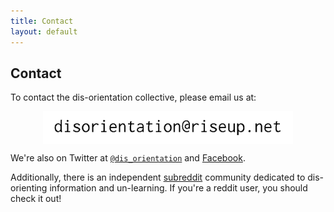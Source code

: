 ```yaml
---
title: Contact
layout: default
---
```


## Contact

To contact the dis-orientation collective, please email us at:

<img src="/images/contact.gif" width="400" alt="contact" style="display: block;margin-left: auto;margin-right: auto;background-color:#EEE9CA" /> 

We're also on Twitter at [`@dis_orientation`](https://twitter.com/dis_orientation) and [Facebook](https://www.facebook.com/pages/Dis-Orientation/304944132971101).

Additionally, there is an independent [subreddit](http://www.reddit.com/r/disorientation/) community dedicated to dis-orienting information and un-learning. If you're a reddit user, you should check it out!